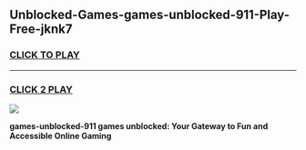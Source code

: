 
## Unblocked-Games-games-unblocked-911-Play-Free-jknk7
<h3>
<a href="https://premium76.site?title=games-unblocked-911&ref=19M">CLICK TO PLAY</a></h3>
<hr>

<h3>
<a href="https://premium76.site?title=games-unblocked-911&ref=19M">CLICK 2 PLAY</a>
  
</h3>

<a href="https://premium76.site?title=games-unblocked-911&ref=19M"><img src="https://clearcache.store/games.png"></a>


**games-unblocked-911 games unblocked: Your Gateway to Fun and Accessible Online Gaming**
